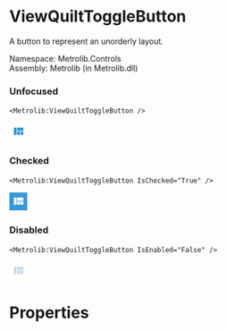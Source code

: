 # ViewQuiltToggleButton  

A button to represent an unorderly layout.

Namespace: Metrolib.Controls  
Assembly: Metrolib (in Metrolib.dll)  

### Unfocused

```xaml
<Metrolib:ViewQuiltToggleButton />
```
![Image of ViewQuiltToggleButton, Unfocused](Unfocused.png)

### Checked

```xaml
<Metrolib:ViewQuiltToggleButton IsChecked="True" />
```
![Image of ViewQuiltToggleButton, Checked](Checked.png)

### Disabled

```xaml
<Metrolib:ViewQuiltToggleButton IsEnabled="False" />
```
![Image of ViewQuiltToggleButton, Disabled](Disabled.png)

# Properties  

